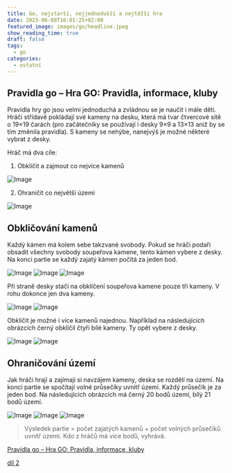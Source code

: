 ```yaml
---
title: Go, nejstarší, nejjednodušší a nejtěžší hra
date: 2023-06-08T16:01:25+02:00
featured_image: images/go/headline.jpeg
show_reading_time: true
draft: false
tags:
  - go
categories:
  - ostatní
---
```


## Pravidla go – Hra GO: Pravidla, informace, kluby
Pravidla hry go jsou velmi jednoduchá a zvládnou se je naučit i mále děti.
Hráči střídavě pokládají své kameny na desku, která má tvar čtvercové sítě o 19×19 čarách (pro začátečníky se používají i desky 9×9 a 13×13 aniž by se tím změnila pravidla). S kameny se nehýbe, nanejvýš je možné některé vybrat z desky.

Hráč má dva cíle:

1. Obklíčit a zajmout co nejvíce kamenů

![Image](/images/go/go1.png)

2. Ohraničit co největší území

![Image](/images/go/go2.png)

## Obkličování kamenů

Každý kámen má kolem sebe takzvané svobody. Pokud se hráči podaří obsadit všechny svobody soupeřova kamene, tento kámen vybere z desky. Na konci partie se každý zajatý kámen počítá za jeden bod.

![Image](/images/go/go3.png)
![Image](/images/go/go4.png)
![Image](/images/go/go5.png)

Při straně desky stačí na obklíčení soupeřova kamene pouze tři kameny. V rohu dokonce jen dva kameny.

![Image](/images/go/07.png)
![Image](/images/go/08.png)

Obklíčit je možné i více kamenů najednou. Například na následujících obrázcích černý obklíčil čtyři bílé kameny. Ty opět vybere z desky.

![Image](/images/go/09-1.png)
![Image](/images/go/10-1.png)

## Ohraničování území

Jak hráči hrají a zajímají si navzájem kameny, deska se rozdělí na území. Na konci partie se spočítají volné průsečíky uvnitř území. Každý průsečík je za jeden bod.
Na následujících obrázcích má černý 20 bodů území, bílý 21 bodů území.

![Image](/images/go/11.png)
![Image](/images/go/12.png)
![Image](/images/go/13.png)


> Výsledek partie = počet zajatých kamenů + počet volných průsečíků uvnitř území. Kdo z hráčů má více bodů, vyhrává.

[Pravidla go – Hra GO: Pravidla, informace, kluby](https://hra-go.cz/pravidla-go/)

[díl 2](../hra-go2)
